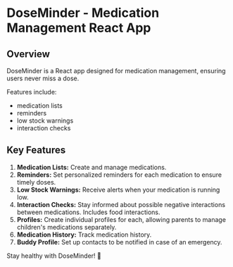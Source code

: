 # DoseMinder - Medication Management React App

## Overview
DoseMinder is a React app designed for medication management, ensuring users never miss a dose.

Features include:
  - medication lists
  - reminders
  - low stock warnings
  - interaction checks

## Key Features
1. **Medication Lists:** Create and manage medications.
2. **Reminders:** Set personalized reminders for each medication to ensure timely doses.
3. **Low Stock Warnings:** Receive alerts when your medication is running low.
4. **Interaction Checks:** Stay informed about possible negative interactions between medications. Includes food interactions.
5. **Profiles:** Create individual profiles for each, allowing parents to manage children's medications separately.
6. **Medication History:** Track medication history.
7. **Buddy Profile:** Set up contacts to be notified in case of an emergency.

Stay healthy with DoseMinder! 🌟
